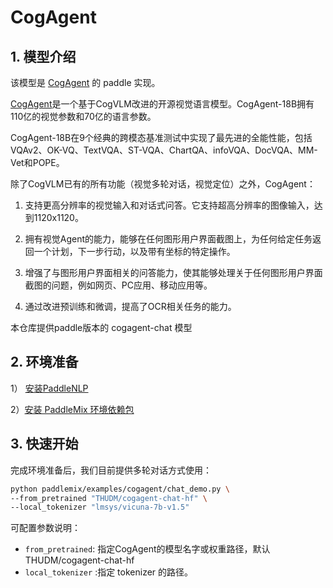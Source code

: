 # CogAgent

## 1. 模型介绍

该模型是 [CogAgent](https://arxiv.org/abs/2312.08914) 的 paddle 实现。

[CogAgent](https://arxiv.org/abs/2312.08914)是一个基于CogVLM改进的开源视觉语言模型。CogAgent-18B拥有110亿的视觉参数和70亿的语言参数。

CogAgent-18B在9个经典的跨模态基准测试中实现了最先进的全能性能，包括VQAv2、OK-VQ、TextVQA、ST-VQA、ChartQA、infoVQA、DocVQA、MM-Vet和POPE。

除了CogVLM已有的所有功能（视觉多轮对话，视觉定位）之外，CogAgent：

1. 支持更高分辨率的视觉输入和对话式问答。它支持超高分辨率的图像输入，达到1120x1120。

2. 拥有视觉Agent的能力，能够在任何图形用户界面截图上，为任何给定任务返回一个计划，下一步行动，以及带有坐标的特定操作。

3. 增强了与图形用户界面相关的问答能力，使其能够处理关于任何图形用户界面截图的问题，例如网页、PC应用、移动应用等。

4. 通过改进预训练和微调，提高了OCR相关任务的能力。

本仓库提供paddle版本的 cogagent-chat 模型

## 2. 环境准备

1） [安装PaddleNLP](https://github.com/PaddlePaddle/PaddleNLP?tab=readme-ov-file#%E5%AE%89%E8%A3%85)

2）[安装 PaddleMix 环境依赖包](https://github.com/PaddlePaddle/PaddleMIX/tree/b4f97ff859e1964c839fc5fab94f7ba63b1e5959?tab=readme-ov-file#%E5%AE%89%E8%A3%85)

## 3. 快速开始
完成环境准备后，我们目前提供多轮对话方式使用：

```bash
python paddlemix/examples/cogagent/chat_demo.py \
--from_pretrained "THUDM/cogagent-chat-hf" \
--local_tokenizer "lmsys/vicuna-7b-v1.5"
```

可配置参数说明：
  * `from_pretrained`: 指定CogAgent的模型名字或权重路径，默认 THUDM/cogagent-chat-hf
  * `local_tokenizer` :指定 tokenizer 的路径。
